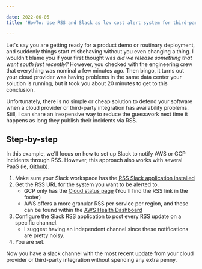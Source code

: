 ```yaml
---

date: 2022-06-05
title: 'HowTo: Use RSS and Slack as low cost alert system for third-parties'

---
```


<!--more-->

Let's say you are getting ready for a product demo or routinary
deployment, and suddenly things start misbehaving without you even changing a
thing. I wouldn't blame you if your first thought was *did we release something
that went south just recently?* However, you checked with the engineering crew
that everything was nominal a few minutes ago. Then bingo, it turns out your
cloud provider was having problems in the same data center your solution is
running, but it took you about 20 minutes to get to this conclusion.

Unfortunately, there is no simple or cheap solution to defend your software when
a cloud provider or third-party integration has availability problems. Still, I
can share an inexpensive way to reduce the guesswork next time it happens as
long they publish their incidents via RSS.

## Step-by-step

In this example, we'll focus on how to set up Slack to notify AWS or GCP
incidents through RSS. However, this approach also works with several PaaS (ie,
[Github](https://www.githubstatus.com/history.atom)).

1. Make sure your Slack workspace has the [RSS Slack application installed](https://slack.com/help/articles/218688467-Add-RSS-feeds-to-Slack)
2. Get the RSS URL for the system you want to be alerted to.
    - GCP only has the [Cloud status page](https://status.cloud.google.com/) (You'll find the RSS link in the footer)
    - AWS offers a more granular RSS per service per region, and these can be found within the [AWS Health Dashboard](https://health.aws.amazon.com/health/status)
3. Configure the Slack RSS application to post every RSS update on a specific channel.
    - I suggest having an independent channel since these notifications are pretty noisy.
4. You are set.

Now you have a slack channel with the most recent update from your cloud
provider or third-party integration without spending any extra penny.
